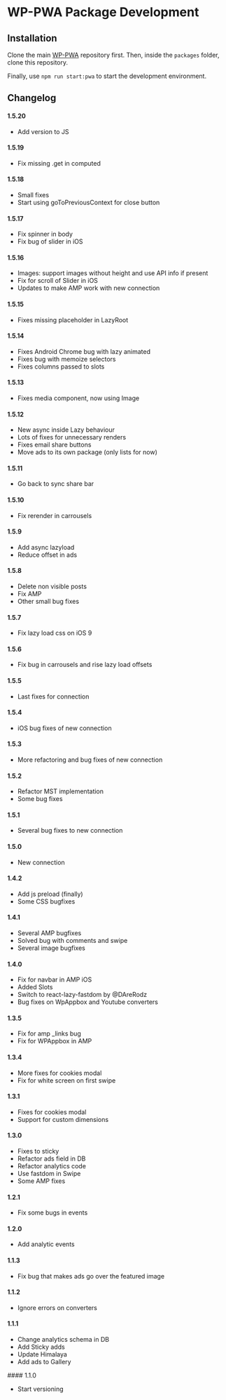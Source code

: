 # WP-PWA Package Development

## Installation

Clone the main [WP-PWA](https://github.com/wp-pwa/wp-pwa) repository first. Then, inside the `packages` folder, clone this repository.

Finally, use `npm run start:pwa` to start the development environment.

## Changelog

#### 1.5.20

- Add version to JS

#### 1.5.19

- Fix missing .get in computed

#### 1.5.18

- Small fixes
- Start using goToPreviousContext for close button

#### 1.5.17

- Fix spinner in body
- Fix bug of slider in iOS

#### 1.5.16

- Images: support images without height and use API info if present
- Fix for scroll of Slider in iOS
- Updates to make AMP work with new connection

#### 1.5.15

- Fixes missing placeholder in LazyRoot

#### 1.5.14

- Fixes Android Chrome bug with lazy animated
- Fixes bug with memoize selectors
- Fixes columns passed to slots

#### 1.5.13

- Fixes media component, now using Image

#### 1.5.12

- New async inside Lazy behaviour
- Lots of fixes for unnecessary renders
- Fixes email share buttons
- Move ads to its own package (only lists for now)

#### 1.5.11

- Go back to sync share bar

#### 1.5.10

- Fix rerender in carrousels

#### 1.5.9

- Add async lazyload
- Reduce offset in ads

#### 1.5.8

- Delete non visible posts
- Fix AMP
- Other small bug fixes

#### 1.5.7

- Fix lazy load css on iOS 9

#### 1.5.6

- Fix bug in carrousels and rise lazy load offsets

#### 1.5.5

- Last fixes for connection

#### 1.5.4

- iOS bug fixes of new connection

#### 1.5.3

- More refactoring and bug fixes of new connection

#### 1.5.2

- Refactor MST implementation
- Some bug fixes

#### 1.5.1

- Several bug fixes to new connection

#### 1.5.0

- New connection

#### 1.4.2

- Add js preload (finally)
- Some CSS bugfixes

#### 1.4.1

- Several AMP bugfixes
- Solved bug with comments and swipe
- Several image bugfixes

#### 1.4.0

- Fix for navbar in AMP iOS
- Added Slots
- Switch to react-lazy-fastdom by @DAreRodz
- Bug fixes on WpAppbox and Youtube converters

#### 1.3.5

- Fix for amp \_links bug
- Fix for WPAppbox in AMP

#### 1.3.4

- More fixes for cookies modal
- Fix for white screen on first swipe

#### 1.3.1

- Fixes for cookies modal
- Support for custom dimensions

#### 1.3.0

- Fixes to sticky
- Refactor ads field in DB
- Refactor analytics code
- Use fastdom in Swipe
- Some AMP fixes

#### 1.2.1

- Fix some bugs in events

#### 1.2.0

- Add analytic events

#### 1.1.3

- Fix bug that makes ads go over the featured image

#### 1.1.2

- Ignore errors on converters

#### 1.1.1

- Change analytics schema in DB
- Add Sticky adds
- Update Himalaya
- Add ads to Gallery

#### 1.1.0
- Start versioning
